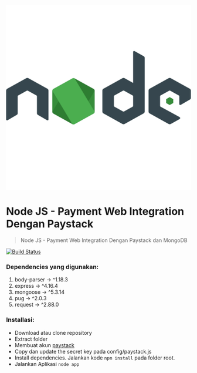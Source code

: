 ![files/NodeJS.png](files/NodeJS.png)

# Node JS - Payment Web Integration Dengan Paystack

> Node JS - Payment Web Integration Dengan Paystack dan MongoDB

[![Build Status](http://img.shields.io/travis/badges/badgerbadgerbadger.svg?style=flat-square)](https://travis-ci.org/badges/badgerbadgerbadger)

### Dependencies yang digunakan:

1. body-parser → ^1.18.3
2. express → ^4.16.4
3. mongoose → ^5.3.14
4. pug → ^2.0.3
5. request → ^2.88.0

### Installasi:

- Download atau clone repository
- Extract folder
- Membuat akun [paystack](https://dashboard.paystack.com/#/signup)
- Copy dan update the secret key pada config/paystack.js
- Install dependencies. Jalankan kode `npm install` pada folder root.
- Jalankan Aplikasi `node app`